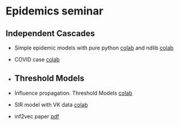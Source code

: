 # Epidemics seminar
## Independent Cascades
* Simple epidemic models with pure python [colab](https://colab.research.google.com/drive/19U7Pz5-rjOPINTLH4S0sYY40w4KWiJ9v?usp=sharing) and ndlib [colab](https://colab.research.google.com/drive/1XvKfLXQLkegQV50aFAef2lUf80D-2pj0?usp=sharing)
* COVID case [colab](https://colab.research.google.com/drive/1Hpje8TCPSq6SqvWKVqbIMpFAHGdnptbe?usp=sharing)
* ## Threshold Models
* Influence propagation. Threshold Models [colab](https://colab.research.google.com/drive/17VNLjM8EOPrq_gJAlYUuBEhdh1sL6hOz?usp=sharing)
* SIR model with VK data [colab](https://colab.research.google.com/drive/1yNf8FHPWfvGWP_zEBC-knRBxFoBQwJh1?usp=sharing)

* inf2vec paper [pdf](https://dl.dropboxusercontent.com/s/hn22yzwdei0lc71/inf2vec.pdf)